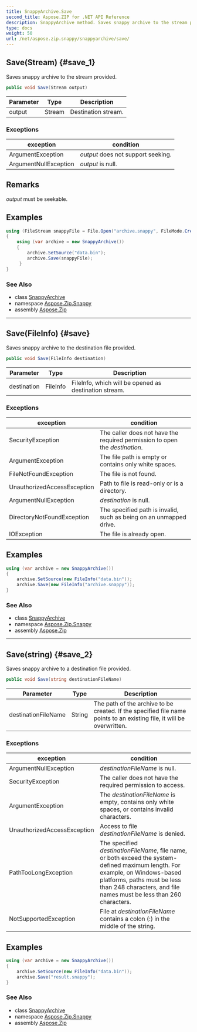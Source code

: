 ```yaml
---
title: SnappyArchive.Save
second_title: Aspose.ZIP for .NET API Reference
description: SnappyArchive method. Saves snappy archive to the stream provided
type: docs
weight: 50
url: /net/aspose.zip.snappy/snappyarchive/save/
---
```

## Save(Stream) {#save_1}

Saves snappy archive to the stream provided.

```csharp
public void Save(Stream output)
```

| Parameter | Type | Description |
| --- | --- | --- |
| output | Stream | Destination stream. |

### Exceptions

| exception | condition |
| --- | --- |
| ArgumentException | *output* does not support seeking. |
| ArgumentNullException | *output* is null. |

## Remarks

*output* must be seekable.

## Examples

```csharp
using (FileStream snappyFile = File.Open("archive.snappy", FileMode.Create))
{
    using (var archive = new SnappyArchive())
    {
        archive.SetSource("data.bin");
        archive.Save(snappyFile);
     }
}
```

### See Also

* class [SnappyArchive](../)
* namespace [Aspose.Zip.Snappy](../../snappyarchive/)
* assembly [Aspose.Zip](../../../)

---

## Save(FileInfo) {#save}

Saves snappy archive to the destination file provided.

```csharp
public void Save(FileInfo destination)
```

| Parameter | Type | Description |
| --- | --- | --- |
| destination | FileInfo | FileInfo, which will be opened as destination stream. |

### Exceptions

| exception | condition |
| --- | --- |
| SecurityException | The caller does not have the required permission to open the *destination*. |
| ArgumentException | The file path is empty or contains only white spaces. |
| FileNotFoundException | The file is not found. |
| UnauthorizedAccessException | Path to file is read-only or is a directory. |
| ArgumentNullException | *destination* is null. |
| DirectoryNotFoundException | The specified path is invalid, such as being on an unmapped drive. |
| IOException | The file is already open. |

## Examples

```csharp
using (var archive = new SnappyArchive()) 
{
    archive.SetSource(new FileInfo("data.bin"));
    archive.Save(new FileInfo("archive.snappy"));
}
```

### See Also

* class [SnappyArchive](../)
* namespace [Aspose.Zip.Snappy](../../snappyarchive/)
* assembly [Aspose.Zip](../../../)

---

## Save(string) {#save_2}

Saves snappy archive to a destination file provided.

```csharp
public void Save(string destinationFileName)
```

| Parameter | Type | Description |
| --- | --- | --- |
| destinationFileName | String | The path of the archive to be created. If the specified file name points to an existing file, it will be overwritten. |

### Exceptions

| exception | condition |
| --- | --- |
| ArgumentNullException | *destinationFileName* is null. |
| SecurityException | The caller does not have the required permission to access. |
| ArgumentException | The *destinationFileName* is empty, contains only white spaces, or contains invalid characters. |
| UnauthorizedAccessException | Access to file *destinationFileName* is denied. |
| PathTooLongException | The specified *destinationFileName*, file name, or both exceed the system-defined maximum length. For example, on Windows-based platforms, paths must be less than 248 characters, and file names must be less than 260 characters. |
| NotSupportedException | File at *destinationFileName* contains a colon (:) in the middle of the string. |

## Examples

```csharp
using (var archive = new SnappyArchive()) 
{
    archive.SetSource(new FileInfo("data.bin"));
    archive.Save("result.snappy");
}
```

### See Also

* class [SnappyArchive](../)
* namespace [Aspose.Zip.Snappy](../../snappyarchive/)
* assembly [Aspose.Zip](../../../)


